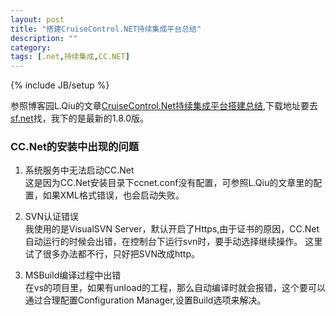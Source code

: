 ```yaml
---
layout: post
title: "搭建CruiseControl.NET持续集成平台总结"
description: ""
category: 
tags: [.net,持续集成,CC.NET]
---
```

{% include JB/setup %}

参照博客园L.Qiu的文章[CruiseControl.Net持续集成平台搭建总结](http://www.cnblogs.com/qiuliang/archive/2011/05/04/2036557.html),下载地址要去[sf.net](http://sf.net)找，我下的是最新的1.8.0版。

### CC.Net的安装中出现的问题

1. 系统服务中无法启动CC.Net<br>
这是因为CC.Net安装目录下ccnet.conf没有配置，可参照L.Qiu的文章里的配置，如果XML格式错误，也会启动失败。

2. SVN认证错误<br>
我使用的是VisualSVN Server，默认开启了Https,由于证书的原因，CC.Net自动运行的时候会出错，在控制台下运行svn时，要手动选择继续操作。 这里试了很多办法都不行，只好把SVN改成http。

3. MSBuild编译过程中出错<br>
在vs的项目里，如果有unload的工程，那么自动编译时就会报错，这个要可以通过合理配置Configuration Manager,设置Build选项来解决。